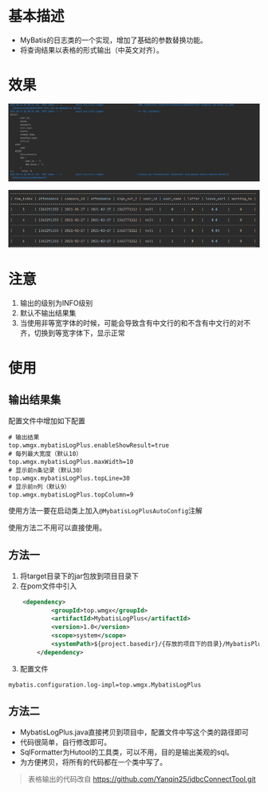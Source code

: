 # 基本描述
- MyBatis的日志类的一个实现，增加了基础的参数替换功能。
- 将查询结果以表格的形式输出（中英文对齐）。

# 效果
![效果展示](images/show.jpg)


![效果展示](images/show1.png)

# 注意

1. 输出的级别为INFO级别
2. 默认不输出结果集
3. 当使用非等宽字体的时候，可能会导致含有中文行的和不含有中文行的对不齐，切换到等宽字体下，显示正常

# 使用

## 输出结果集

配置文件中增加如下配置

~~~properties
# 输出结果
top.wmgx.mybatisLogPlus.enableShowResult=true
# 每列最大宽度（默认10）
top.wmgx.mybatisLogPlus.maxWidth=10
# 显示前n条记录（默认30）
top.wmgx.mybatisLogPlus.topLine=30
# 显示前n列（默认9）
top.wmgx.mybatisLogPlus.topColumn=9
~~~

使用方法一要在启动类上加入`@MybatisLogPlusAutoConfig`注解

使用方法二不用可以直接使用。

## 方法一

1. 将target目录下的jar包放到项目目录下
2. 在pom文件中引入
~~~xml
    <dependency>
            <groupId>top.wmgx</groupId>
            <artifactId>MybatisLogPlus</artifactId>
            <version>1.0</version>
            <scope>system</scope>
            <systemPath>${project.basedir}/{存放的项目下的目录}/MybatisPlusLogPlus-1.3.jar</systemPath>
        </dependency>
~~~
3. 配置文件
~~~properties
mybatis.configuration.log-impl=top.wmgx.MybatisLogPlus
~~~
## 方法二

- MybatisLogPlus.java直接拷贝到项目中，配置文件中写这个类的路径即可
- 代码很简单，自行修改即可。
- SqlFormatter为Hutool的工具类，可以不用，目的是输出美观的sql。
- 为方便拷贝，将所有的代码都在一个类中写了。



> 表格输出的代码改自 https://github.com/Yanqin25/jdbcConnectTool.git